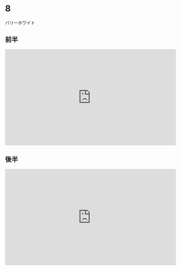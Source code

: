 # 8

バリーホワイト

## 前半

<iframe width="560" height="315" src="https://www.youtube.com/embed/Jue7-fjr4mQ?si=aQ29gTuaR1Llc0rE" title="YouTube video player" frameborder="0" allow="accelerometer; autoplay; clipboard-write; encrypted-media; gyroscope; picture-in-picture; web-share" allowfullscreen></iframe>

## 後半

<iframe width="560" height="315" src="https://www.youtube.com/embed/39oOXwm-ngk?si=AuHwu3zcyZQRUXcQ" title="YouTube video player" frameborder="0" allow="accelerometer; autoplay; clipboard-write; encrypted-media; gyroscope; picture-in-picture; web-share" allowfullscreen></iframe>